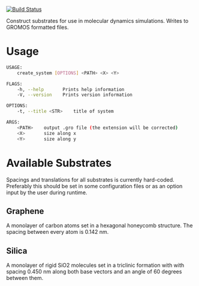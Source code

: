 [![Build Status](https://travis-ci.org/pjohansson/create_system.svg?branch=master)](https://travis-ci.org/pjohansson/create_system)

Construct substrates for use in molecular dynamics simulations.
Writes to GROMOS formatted files.

# Usage
```bash
USAGE:
    create_system [OPTIONS] <PATH> <X> <Y>

FLAGS:
    -h, --help       Prints help information
    -V, --version    Prints version information

OPTIONS:
    -t, --title <STR>    title of system

ARGS:
    <PATH>    output .gro file (the extension will be corrected)
    <X>       size along x
    <Y>       size along y
```

# Available Substrates
Spacings and translations for all substrates is currently hard-coded.
Preferably this should be set in some configuration files or as an option
input by the user during runtime.

## Graphene
A monolayer of carbon atoms set in a hexagonal honeycomb structure.
The spacing between every atom is 0.142 nm.

## Silica
A monolayer of rigid SiO2 molecules set in a triclinic formation with
with spacing 0.450 nm along both base vectors and an angle of 60 degrees
between them.
